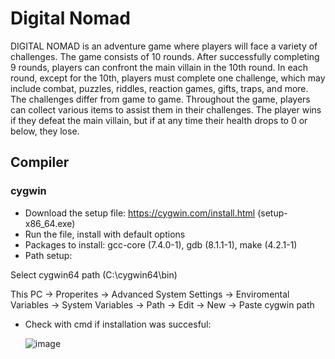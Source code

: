 # Digital Nomad

DIGITAL NOMAD is an adventure game where players will face a variety of challenges. The game consists of 10 rounds. After successfully completing 9 rounds, players can confront the main villain in the 10th round. In each round, except for the 10th, players must complete one challenge, which may include combat, puzzles, riddles, reaction games, gifts, traps, and more. The challenges differ from game to game. Throughout the game, players can collect various items to assist them in their challenges. The player wins if they defeat the main villain, but if at any time their health drops to 0 or below, they lose.

## Compiler 
### cygwin
* Download the setup file: https://cygwin.com/install.html (setup-x86_64.exe)
* Run the file, install with default options
* Packages to install: gcc-core (7.4.0-1), gdb (8.1.1-1), make (4.2.1-1)
* Path setup:

Select cygwin64 path (C:\cygwin64\bin)

This PC -> Properites -> Advanced System Settings -> Enviromental Variables -> System Variables -> Path -> Edit -> New -> Paste cygwin path
* Check with cmd if installation was succesful:

  ![image](https://github.com/user-attachments/assets/bac525c1-27c4-4a7a-84d0-67919be4a059)
